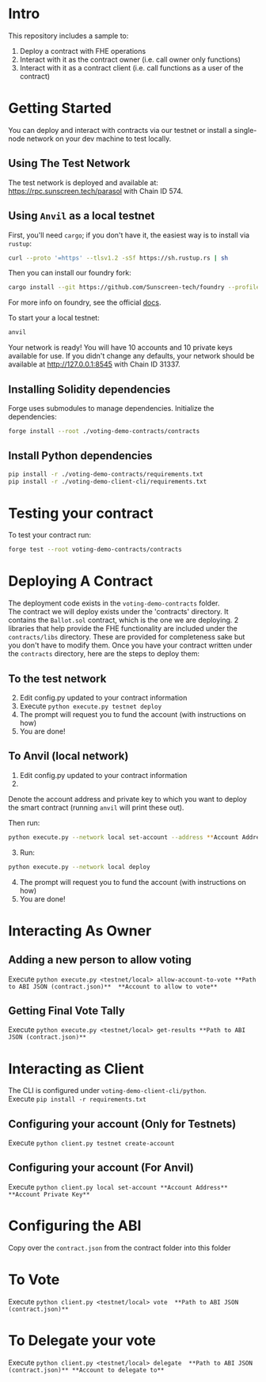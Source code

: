 # Intro

This repository includes a sample to:
1. Deploy a contract with FHE operations
2. Interact with it as the contract owner (i.e. call owner only functions)
3. Interact with it as a contract client (i.e. call functions as a user of the contract)

# Getting Started
You can deploy and interact with contracts via our testnet or install a single-node network on your dev machine to test locally.
## Using The Test Network
The test network is deployed and available at: https://rpc.sunscreen.tech/parasol with Chain ID 574.
## Using `Anvil` as a local testnet
First, you'll need `cargo`; if you don't have it, the easiest way is to install via `rustup`:

```sh
curl --proto '=https' --tlsv1.2 -sSf https://sh.rustup.rs | sh
```

Then you can install our foundry fork:

```sh
cargo install --git https://github.com/Sunscreen-tech/foundry --profile local forge cast anvil
```

For more info on foundry, see the official
[docs](https://book.getfoundry.sh/).

To start your a local testnet:

```sh
anvil
```

Your network is ready! You will have 10 accounts and 10 private keys available for use. If you didn't change any defaults, your network should be available at http://127.0.0.1:8545 with Chain ID 31337.

## Installing Solidity dependencies
Forge uses submodules to manage dependencies. Initialize the dependencies:

```bash
forge install --root ./voting-demo-contracts/contracts
```

## Install Python dependencies
```bash
pip install -r ./voting-demo-contracts/requirements.txt
pip install -r ./voting-demo-client-cli/requirements.txt
```

# Testing your contract
To test your contract run:
```sh
forge test --root voting-demo-contracts/contracts
```

# Deploying A Contract
The deployment code exists in the `voting-demo-contracts` folder. <br/>
The contract we will deploy exists under the 'contracts' directory. It contains the `Ballot.sol` contract, which is the one we are deploying. 2 libraries that help provide the FHE functionality are included under the `contracts/libs` directory. These are provided for completeness sake but you don't have to modify them.
Once you have your contract written under the `contracts` directory, here are the steps to deploy them:
## To the test network
2. Edit config.py updated to your contract information
3. Execute `python execute.py testnet deploy`
4. The prompt will request you to fund the account (with instructions on how)
5. You are done!
## To Anvil (local network)
1. Edit config.py updated to your contract information
2.
Denote the account address and private key to which you want to deploy the smart contract (running `anvil` will print these out).

Then run:
```bash
python execute.py --network local set-account --address **Account Address** --private_key **Account Private Key**
```

3. Run:
```bash
python execute.py --network local deploy
```
4. The prompt will request you to fund the account (with instructions on how)
5. You are done!


# Interacting As Owner
## Adding a new person to allow voting
Execute `python execute.py <testnet/local> allow-account-to-vote **Path to ABI JSON (contract.json)**  **Account to allow to vote**`
## Getting Final Vote Tally
Execute `python execute.py <testnet/local> get-results **Path to ABI JSON (contract.json)**`


# Interacting as Client
The CLI is configured under `voting-demo-client-cli/python`. <br/>
Execute `pip install -r requirements.txt`
## Configuring your account (Only for Testnets)
Execute `python client.py testnet create-account`
## Configuring your account (For Anvil)
Execute `python client.py local set-account **Account Address** **Account Private Key**`


# Configuring the ABI
Copy over the `contract.json` from the contract folder into this folder

# To Vote
Execute `python client.py <testnet/local> vote  **Path to ABI JSON (contract.json)**`

# To Delegate your vote
Execute `python client.py <testnet/local> delegate  **Path to ABI JSON (contract.json)** **Account to delegate to**`
